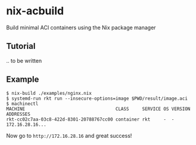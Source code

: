 # nix-acbuild
Build minimal ACI containers using the Nix package manager


## Tutorial
.. to be written

## Example

```
$ nix-build ./examples/nginx.nix
$ systemd-run rkt run --insecure-options=image $PWD/result/image.aci
$ machinectl
MACHINE                                  CLASS     SERVICE OS VERSION ADDRESSES
rkt-cc02c7aa-03c8-422d-8301-20788767cc00 container rkt     -  -       172.16.28.16...

```

Now go to `http://172.16.28.16` and great success!
